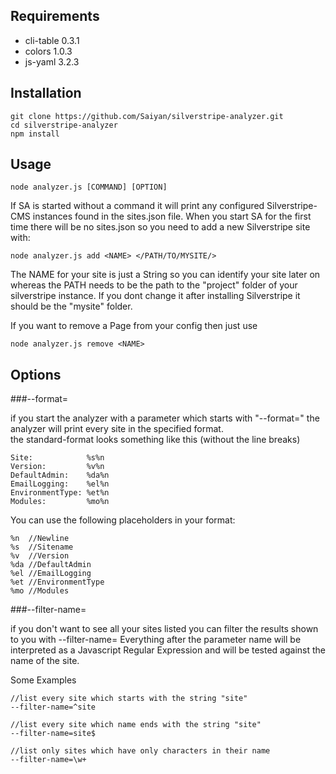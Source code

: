 ## Requirements

- cli-table 0.3.1
- colors 1.0.3
- js-yaml 3.2.3


## Installation

```
git clone https://github.com/Saiyan/silverstripe-analyzer.git
cd silverstripe-analyzer
npm install
```

## Usage
```
node analyzer.js [COMMAND] [OPTION]
```

If SA is started without a command it will print any configured Silverstripe-CMS instances found in the sites.json file.
When you start SA for the first time there will be no sites.json so you need to add a new Silverstripe site with:

```
node analyzer.js add <NAME> </PATH/TO/MYSITE/>
```

The NAME for your site is just a String so you can identify your site later on whereas the PATH needs to be the path to the "project" folder of your silverstripe instance.
If you dont change it after installing Silverstripe it should be the "mysite" folder.

If you want to remove a Page from your config then just use

```
node analyzer.js remove <NAME>
```

## Options
###--format=

if you start the analyzer with a parameter which starts with "--format=" the analyzer will print every site in the specified format.  
the standard-format looks something like this (without the line breaks) 

```
Site:            %s%n
Version:         %v%n
DefaultAdmin:    %da%n
EmailLogging:    %el%n
EnvironmentType: %et%n
Modules:         %mo%n
```

You can use the following placeholders in your format:
```
%n  //Newline
%s  //Sitename
%v  //Version
%da //DefaultAdmin
%el //EmailLogging
%et //EnvironmentType
%mo //Modules
```

###--filter-name=

if you don't want to see all your sites listed you can filter the results shown to you with --filter-name=
Everything after the parameter name will be interpreted as a Javascript Regular Expression and will be tested against the name of the site.
 
Some Examples
```
//list every site which starts with the string "site"
--filter-name=^site

//list every site which name ends with the string "site"
--filter-name=site$

//list only sites which have only characters in their name  
--filter-name=\w+
```